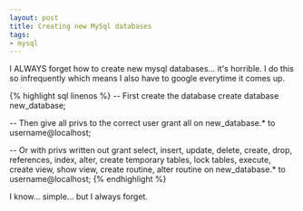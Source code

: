 ```yaml
---
layout: post
title: Creating new MySql databases
tags:
- mysql
---
```


I ALWAYS forget how to create new mysql databases... it's horrible. I do this so infrequently which means I also have to google everytime it comes up.

{% highlight sql linenos %}
-- First create the database
create database new_database;

-- Then give all privs to the correct user
grant all on new_database.* to username@localhost;

-- Or with privs written out
grant select, insert, update, delete, create, drop, references, index, alter, create temporary tables, lock tables, execute, create view, show view, create routine, alter routine on new_database.* to username@localhost;
{% endhighlight %}

I know... simple... but I always forget.
